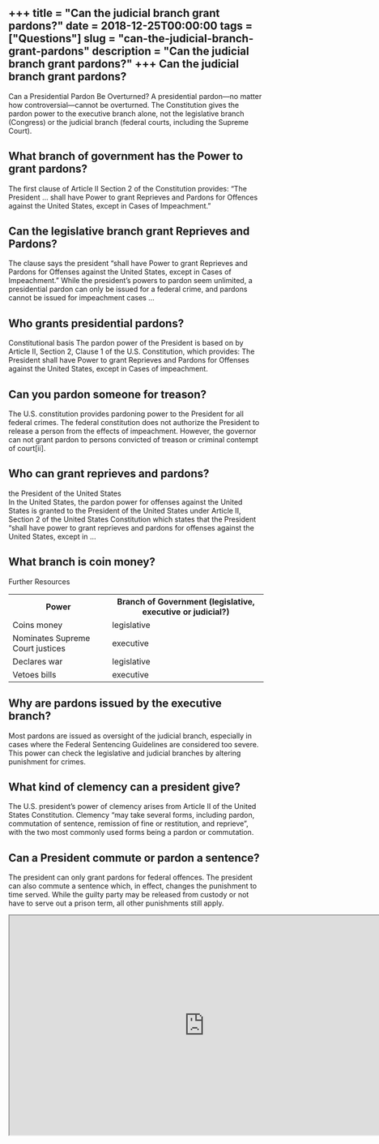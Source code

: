 +++
title = "Can the judicial branch grant pardons?"
date = 2018-12-25T00:00:00
tags = ["Questions"]
slug = "can-the-judicial-branch-grant-pardons"
description = "Can the judicial branch grant pardons?"
+++
Can the judicial branch grant pardons?
--------------------------------------

Can a Presidential Pardon Be Overturned? A presidential pardon—no matter how controversial—cannot be overturned. The Constitution gives the pardon power to the executive branch alone, not the legislative branch (Congress) or the judicial branch (federal courts, including the Supreme Court).

What branch of government has the Power to grant pardons?
---------------------------------------------------------

The first clause of Article II Section 2 of the Constitution provides: “The President … shall have Power to grant Reprieves and Pardons for Offences against the United States, except in Cases of Impeachment.”

Can the legislative branch grant Reprieves and Pardons?
-------------------------------------------------------

The clause says the president “shall have Power to grant Reprieves and Pardons for Offenses against the United States, except in Cases of Impeachment.” While the president’s powers to pardon seem unlimited, a presidential pardon can only be issued for a federal crime, and pardons cannot be issued for impeachment cases …

Who grants presidential pardons?
--------------------------------

Constitutional basis The pardon power of the President is based on by Article II, Section 2, Clause 1 of the U.S. Constitution, which provides: The President shall have Power to grant Reprieves and Pardons for Offenses against the United States, except in Cases of impeachment.

Can you pardon someone for treason?
-----------------------------------

The U.S. constitution provides pardoning power to the President for all federal crimes. The federal constitution does not authorize the President to release a person from the effects of impeachment. However, the governor can not grant pardon to persons convicted of treason or criminal contempt of court\[ii\].

Who can grant reprieves and pardons?
------------------------------------

the President of the United States  
In the United States, the pardon power for offenses against the United States is granted to the President of the United States under Article II, Section 2 of the United States Constitution which states that the President “shall have power to grant reprieves and pardons for offenses against the United States, except in …

What branch is coin money?
--------------------------

Further Resources

<table><tr><th>Power</th><th>Branch of Government (legislative, executive or judicial?)</th></tr><tr><td>Coins money</td><td>legislative</td></tr><tr><td>Nominates Supreme Court justices</td><td>executive</td></tr><tr><td>Declares war</td><td>legislative</td></tr><tr><td>Vetoes bills</td><td>executive</td></tr></table>

Why are pardons issued by the executive branch?
-----------------------------------------------

Most pardons are issued as oversight of the judicial branch, especially in cases where the Federal Sentencing Guidelines are considered too severe. This power can check the legislative and judicial branches by altering punishment for crimes.

What kind of clemency can a president give?
-------------------------------------------

The U.S. president’s power of clemency arises from Article II of the United States Constitution. Clemency “may take several forms, including pardon, commutation of sentence, remission of fine or restitution, and reprieve”, with the two most commonly used forms being a pardon or commutation.

Can a President commute or pardon a sentence?
---------------------------------------------

The president can only grant pardons for federal offences. The president can also commute a sentence which, in effect, changes the punishment to time served. While the guilty party may be released from custody or not have to serve out a prison term, all other punishments still apply.

<iframe allow="accelerometer; autoplay; clipboard-write; encrypted-media; gyroscope; picture-in-picture" allowfullscreen="" class="__youtube_prefs__  epyt-is-override  no-lazyload" data-no-lazy="1" data-origheight="433" data-origwidth="770" data-skipgform_ajax_framebjll="" height="433" id="_ytid_94709" loading="lazy" src="https://www.youtube.com/embed/HqthPWNszcM?enablejsapi=1&autoplay=0&cc_load_policy=0&cc_lang_pref=&iv_load_policy=1&loop=0&modestbranding=0&rel=1&fs=1&playsinline=0&autohide=2&theme=dark&color=red&controls=1&" title="YouTube player" width="770"></iframe>